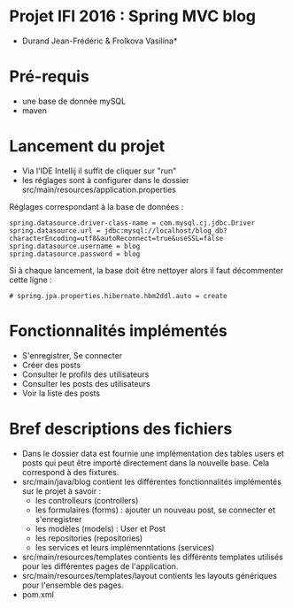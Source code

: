# Projet IFI 2016 : Spring MVC blog

* Durand Jean-Frédéric & Frolkova Vasilina*

# Pré-requis

* une base de donnée mySQL
* maven

# Lancement du projet

* Via l'IDE Intellij il suffit de cliquer sur "run"
* les réglages sont à configurer dans le dossier src/main/resources/application.properties

Réglages correspondant à la base de données :

```
spring.datasource.driver-class-name = com.mysql.cj.jdbc.Driver
spring.datasource.url = jdbc:mysql://localhost/blog_db?characterEncoding=utf8&autoReconnect=true&useSSL=false
spring.datasource.username = blog
spring.datasource.password = blog
```

Si à chaque lancement, la base doit être nettoyer alors il faut décommenter cette ligne :

```
# spring.jpa.properties.hibernate.hbm2ddl.auto = create
```

# Fonctionnalités implémentés

* S'enregistrer, Se connecter
* Créer des posts
* Consulter le profils des utilisateurs
* Consulter les posts des utilisateurs
* Voir la liste des posts

# Bref descriptions des fichiers

* Dans le dossier data est fournie une implémentation des tables users et posts qui peut être importé directement dans la nouvelle base. Cela correspond à des fixtures.
* src/main/java/blog contient les différentes fonctionnalités implémentés sur le projet à savoir :
  * les controlleurs (controllers)
  * les formulaires (forms) : ajouter un nouveau post, se connecter et s'enregistrer
  * les modèles (models) : User et Post
  * les repositories (repositories)
  * les services et leurs implémenntations (services)
* src/main/resources/templates contients les différents templates utilisés pour les différentes pages de l'application.
* src/main/resources/templates/layout contients les layouts génériques pour l'ensemble des pages.
* pom.xml 
